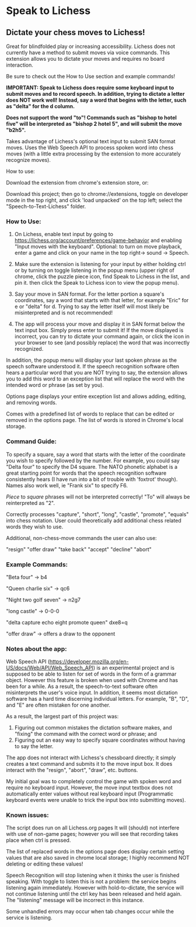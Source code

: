 # Speak to Lichess

## Dictate your chess moves to Lichess!

Great for blindfolded play or increasing accessibility. Lichess does not currently have a method to submit moves via voice commands. This extension allows you to dictate your moves and requires no board interaction.

Be sure to check out the How to Use section and example commands!

**IMPORTANT: Speak to Lichess does require some keyboard input to submit moves and to record speech. In addition, trying to dictate a letter does NOT work well! Instead, say a word that begins with the letter, such as "delta" for the d column.**

**Does not support the word "to"! Commands such as "bishop to hotel five" will be interpreted as "bishop 2 hotel 5", and will submit the move "b2h5".**

Takes advantage of Lichess's optional text input to submit SAN format moves. Uses the Web Speech API to process spoken word into chess moves (with a little extra processing by the extension to more accurately recognize moves).

How to use:

Download the extension from chrome's extension store, or:

Download this project; then go to chrome://extensions, toggle on developer mode in the top right, and click 'load unpacked' on the top left; select the "Speech-to-Text-Lichess" folder.

### How to Use:
1. On Lichess, enable text input by going to https://lichess.org/account/preferences/game-behavior and enabling "Input moves with the keyboard". Optional: to turn on move playback, enter a game and click on your name in the top right-> sound -> Speech.

2. Make sure the extension is listening for your input by either holding ctrl or by turning on toggle listening in the popup menu (upper right of chrome, click the puzzle piece icon, find Speak to Lichess in the list, and pin it. then click the Speak to Lichess icon to view the popup menu).

3. Say your move in SAN format. For the letter portion a square's coordinates, say a word that starts with that letter, for example "Eric" for e or "delta" for d. Trying to say the letter itself will most likely be misinterpreted and is not recommended!

4. The app will process your move and display it in SAN format below the text input box. Simply press enter to submit it! If the move displayed is incorrect, you can try to dictate your command again, or click the icon in your browser to see (and possibly replace) the word that was incorrectly recognized. 

In addition, the popup menu will display your last spoken phrase as the speech software understood it. If the speech recognition software often hears a particular word that you are NOT trying to say, the extension allows you to add this word to an exception list that will replace the word with the intended word or phrase (as set by you). 

Options page displays your entire exception list and allows adding, editing, and removing words. 

Comes with a predefined list of words to replace that can be edited or removed in the options page. The list of words is stored in Chrome's local storage.

### Command Guide:
To specify a square, say a word that starts with the letter of the coordinate you wish to specify followed by the number. For example, you could say "Delta four" to specify the D4 square. The NATO phonetic alphabet is a great starting point for words that the speech recognition software consistently hears (I have run into a bit of trouble with 'foxtrot' though). Names also work well, ie "Frank six" to specify F6. 

*Piece* to *square* phrases will not be interpreted correctly! "To" will always be reinterpreted as "2".

Correctly processes "capture", "short", "long", "castle", "promote", "equals" into chess notation. User could theoretically add additional chess related words they wish to use.

Additional, non-chess-move commands the user can also use:

"resign"
"offer draw"
"take back"
"accept"
"decline"
"abort"

### Example Commands:

"Beta four" -> b4

"Queen charlie six" -> qc6

"Night two golf seven" -> n2g7

"long castle" -> 0-0-0

"delta capture echo eight promote queen" dxe8=q

"offer draw" -> offers a draw to the opponent

### Notes about the app:

Web Speech API (https://developer.mozilla.org/en-US/docs/Web/API/Web_Speech_API) is an experimental project and is supposed to be able to listen for set of words in the form of a grammar object. However this feature is broken when used with Chrome and has been for a while. As a result, the speech-to-text software often misinterprets the user's voice input. In addition, it seems most dictation software has a hard time discerning individual letters. For example, "B", "D", and "E" are often mistaken for one another. 

As a result, the largest part of this project was:

1. Figuring out common mistakes the dictation software makes, and "fixing" the command with the correct word or phrase; and
2. Figuring out an easy way to specify square coordinates without having to say the letter.

The app does not interact with Lichess's chessboard directly; it simply creates a text command and submits it to the move input box. It does interact with the "resign", "abort", "draw", etc. buttons.

My initial goal was to completely control the game with spoken word and require no keyboard input. However, the move input textbox does not automatically enter values without real keyboard input (Programmatic keyboard events were unable to trick the input box into submitting moves).

### Known issues:

The script does run on all Lichess.org pages It will (should) not interfere with use of non-game pages; however you will see that recording takes place when ctrl is pressed. 

The list of replaced words in the options page does display certain setting values that are also saved in chrome local storage; I highly recommend NOT deleting or editing these values! 

Speech Recognition will stop listening when it thinks the user is finished speaking. With toggle to listen this is not a problem: the service begins listening again immediately. However with hold-to-dictate, the service will not continue listening until the ctrl key has been released and held again. The "listening" message will be incorrect in this instance.

Some unhandled errors may occur when tab changes occur while the service is listening.